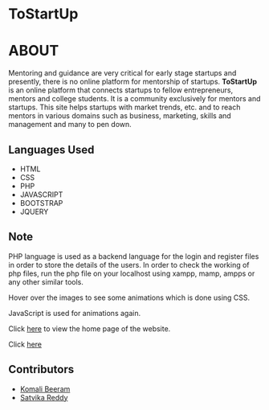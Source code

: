 # ToStartUp
# ABOUT
Mentoring and guidance are very critical for early stage startups and presently, there is no online platform for mentorship of startups. **ToStartUp** is an online platform that connects startups to fellow entrepreneurs, mentors and college students.
It is a community exclusively for mentors and startups. This site helps startups with market trends, etc. and to reach mentors in various domains such as business, marketing, skills and management and many to pen down.

## Languages Used
* HTML
* CSS
* PHP
* JAVASCRIPT
* BOOTSTRAP
* JQUERY

## Note
PHP language is used as a backend language for the login and register files in order to store the details of the users.  In order to check the working of php files, run the php file on your localhost using xampp, mamp, ampps or any other similar tools.


Hover over the images to see some animations which is done using CSS.


JavaScript is used for animations again.


Click [here](https://komalibeeram.github.io/web_startup/homems.html) to view the home page of the website.


Click [here](https://youtu.be/jF8htDbdFFA)
## Contributors
* [Komali Beeram](https://github.com/komalibeeram) 
* [Satvika Reddy](https://github.com/SatvikaReddy)
